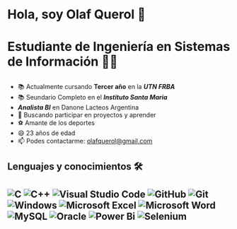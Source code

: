 # Hola, soy Olaf Querol 👋 <h1> Estudiante de Ingeniería en Sistemas de Información 👨‍💻<h2>  
  * 📚 Actualmente cursando **Tercer año** en la ***UTN FRBA***
  * 📚 Seundario Completo en el ***Instituto Santa Maria***
  * ***Analista BI*** en Danone Lacteos Argentina
  * 👯 Buscando participar en proyectos y aprender
  * ⚽ Amante de los deportes
  * 😄 23 años de edad
  * 📫 Podes contactarme: olafquerol@gmail.com 
## Lenguajes y conocimientos 🛠 <h2> ![C](https://img.shields.io/badge/c-%2300599C.svg?style=for-the-badge&logo=c&logoColor=white) ![C++](https://img.shields.io/badge/c++-%2300599C.svg?style=for-the-badge&logo=c%2B%2B&logoColor=white) ![Visual Studio Code](https://img.shields.io/badge/Visual%20Studio%20Code-0078d7.svg?style=for-the-badge&logo=visual-studio-code&logoColor=white) 	![GitHub](https://img.shields.io/badge/github-%23121011.svg?style=for-the-badge&logo=github&logoColor=white) 	![Git](https://img.shields.io/badge/git-%23F05033.svg?style=for-the-badge&logo=git&logoColor=white) ![Windows](https://img.shields.io/badge/Windows-0078D6?style=for-the-badge&logo=windows&logoColor=white) ![Microsoft Excel](https://img.shields.io/badge/Microsoft_Excel-217346?style=for-the-badge&logo=microsoft-excel&logoColor=white) ![Microsoft Word](https://img.shields.io/badge/Microsoft_Word-2B579A?style=for-the-badge&logo=microsoft-word&logoColor=white) ![MySQL](https://img.shields.io/badge/mysql-%2300f.svg?style=for-the-badge&logo=mysql&logoColor=white) ![Oracle](https://img.shields.io/badge/Oracle-F80000?style=for-the-badge&logo=oracle&logoColor=white) ![Power Bi](https://img.shields.io/badge/power_bi-F2C811?style=for-the-badge&logo=powerbi&logoColor=black) ![Selenium](https://img.shields.io/badge/-selenium-%43B02A?style=for-the-badge&logo=selenium&logoColor=white)
